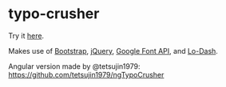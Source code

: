 typo-crusher
============
Try it [here](http://alanrice.github.io/typo-crusher/).

Makes use of [Bootstrap](http://getbootstrap.com/), [jQuery](http://jquery.com), [Google Font API](https://developers.google.com/fonts/), and [Lo-Dash](https://lodash.com/).

Angular version made by @tetsujin1979: https://github.com/tetsujin1979/ngTypoCrusher
